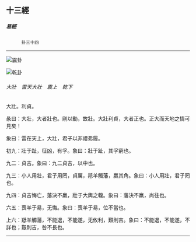 

## 十三經

##### 易經
　　　`卦三十四`

* * *

![震卦](../../imgs/a003.gif)

![乾卦](../../imgs/a001.gif)

###### 大壯　雷天大壯　震上　乾下

大壯。利貞。

彖曰：大壯，大者壯也。剛以動，故壯。大壯利貞，大者正也。正大而天地之情可見矣！

象曰：雷在天上，大壯，君子以非禮弗履。

初九：壯于趾，征凶，有孚。象曰：壯于趾，其孚窮也。

九二：貞吉。象曰：九二貞吉，以中也。

九三：小人用壯，君子用罔，貞厲，羝羊觸藩，羸其角。象曰：小人用壯，君子罔也。

九四：貞吉悔亡，藩決不羸，壯于大輿之輹。象曰：藩決不羸，尚往也。

六五：喪羊于易，无悔。象曰：喪羊于易，位不當也。

上六：羝羊觸藩，不能退，不能遂，无攸利，艱則吉。象曰：不能退，不能遂，不詳也；艱則吉，咎不長也。

* * *

